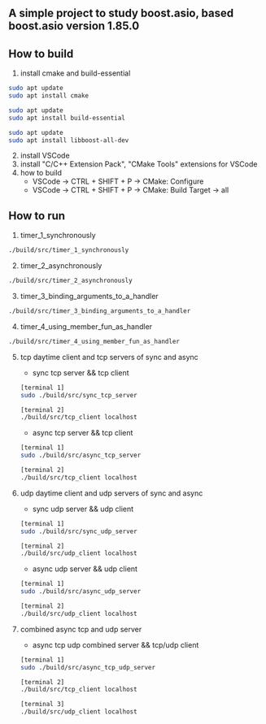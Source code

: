 ## A simple project to study boost.asio, based boost.asio version 1.85.0

## How to build
1. install cmake and build-essential
```bash
sudo apt update
sudo apt install cmake

sudo apt update
sudo apt install build-essential

sudo apt update
sudo apt install libboost-all-dev
```
2. install VSCode
3. install "C/C++ Extension Pack", "CMake Tools" extensions for VSCode
4. how to build
    * VSCode -> CTRL + SHIFT + P -> CMake: Configure
    * VSCode -> CTRL + SHIFT + P -> CMake: Build Target -> all

## How to run
1. timer_1_synchronously
```bash
./build/src/timer_1_synchronously
```

2. timer_2_asynchronously
```bash
./build/src/timer_2_asynchronously
```

3. timer_3_binding_arguments_to_a_handler
```bash
./build/src/timer_3_binding_arguments_to_a_handler
```

4. timer_4_using_member_fun_as_handler
```bash
./build/src/timer_4_using_member_fun_as_handler
```

5. tcp daytime client and tcp servers of sync and async
    * sync tcp server && tcp client
    ```bash
    [terminal 1]
    sudo ./build/src/sync_tcp_server

    [terminal 2]
    ./build/src/tcp_client localhost
    ```

    * async tcp server && tcp client
    ```bash
    [terminal 1]
    sudo ./build/src/async_tcp_server

    [terminal 2]
    ./build/src/tcp_client localhost
    ```
6. udp daytime client and udp servers of sync and async
    * sync udp server && udp client
    ```bash
    [terminal 1]
    sudo ./build/src/sync_udp_server

    [terminal 2]
    ./build/src/udp_client localhost
    ```

    * async udp server && udp client
    ```bash
    [terminal 1]
    sudo ./build/src/async_udp_server

    [terminal 2]
    ./build/src/udp_client localhost
    ```

7. combined async tcp and udp server
    * async tcp udp combined server && tcp/udp client
    ```bash
    [terminal 1]
    sudo ./build/src/async_tcp_udp_server

    [terminal 2]
    ./build/src/tcp_client localhost

    [terminal 3]
    ./build/src/udp_client localhost
    ```